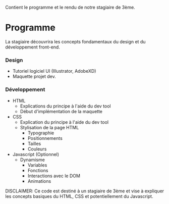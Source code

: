 Contient le programme et le rendu de notre stagiaire de 3ème.

# Programme

La stagiaire découvrira les concepts fondamentaux du design et du développement front-end.

### Design

- Tutoriel logiciel UI (Illustrator, AdobeXD)
- Maquette projet dev.

### Développement

- HTML
  - Explications du principe à l'aide du dev tool
  - Début d'implémentation de la maquette
- CSS
  - Explication du principe à l'aide du dev tool
  - Stylisation de la page HTML
    - Typographie
    - Positionnements
    - Tailles
    - Couleurs
- Javascript (Optionnel)
  - Dynamisme
    - Variables
    - Fonctions
    - Interactions avec le DOM
    - Animations

DISCLAIMER: Ce code est destiné à un stagiaire de 3ème et vise à expliquer les concepts basiques du HTML, CSS et potentiellement du Javascript.
